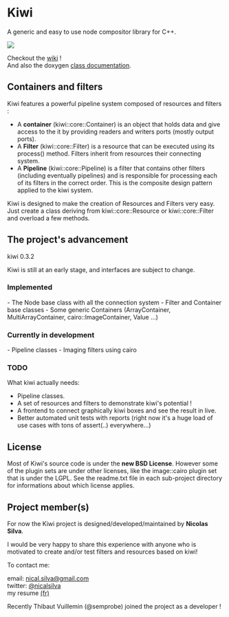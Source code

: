 <h1> Kiwi </h1>

A generic and easy to use node compositor library for C++. 


<img src='http://img808.imageshack.us/img808/4377/kiwiboxespng01.png' border='0'/>

Checkout the [wiki](http://github.com/nical/kiwi/wiki) !<br/>
And also the doxygen [class documentation](http://nical.github.com/kiwi/doc/doxygen/html/annotated.html).

<h2> Containers and filters </h2>

Kiwi features a powerful pipeline system composed of resources and filters : 
<ul>
	<li>A <b>container</b> (kiwi::core::Container) is an object that holds data and give access to the it by providing readers and writers ports (mostly output ports).</li>
	<li>A <b>Filter</b> (kiwi::core::Filter) is a resource that can be executed using its process() method. Filters inherit from resources their connecting system. </li>
	<li>A <b>Pipeline</b> (kiwi::core::Pipeline) is a filter that contains other filters (including eventually pipelines) and is responsible for processing each of its filters in the correct order. This is the composite design pattern applied to the kiwi system. </li>
</ul>

Kiwi is designed to make the creation of Resources and Filters very easy. Just create a class deriving from kiwi::core::Resource or kiwi::core::Filter and overload a few methods.

<h2> The project's advancement </h2>

kiwi 0.3.2

Kiwi is still at an early stage, and interfaces are subject to change.

<h3> Implemented </h3>
 - The Node base class with all the connection system
 - Filter and Container base classes 
 - Some generic Containers (ArrayContainer, MultiArrayContainer, cairo::ImageContainer, Value ...)

<h3> Currently in development </h3>
 - Pipeline classes
 - Imaging filters using cairo

<h3> TODO </h3>
What kiwi actually needs:
<ul>
 <li> Pipeline classes. </li>
 <li> A set of resources and filters to demonstrate kiwi's potential ! </li>
 <li> A frontend to connect graphically kiwi boxes and see the result in live. </li>
 <li> Better automated unit tests with reports (right now it's a huge load of use cases with tons of assert(..) everywhere...)
</ul> 

<h2> License </h2>

Most of Kiwi's source code is under the <b>new BSD License</b>. However some of the plugin sets 
are under other licenses, like the image::cairo plugin set that is under the LGPL. See the
readme.txt file in each sub-project directory for informations about which license applies.

<h2> Project member(s) </h2>

For now the Kiwi project is designed/developed/maintained by <b>Nicolas Silva</b>.

I would be very happy to share this experience with anyone who is motivated to create and/or test filters and resources based on kiwi!

To contact me:

email: nical.silva@gmail.com <br/>
twitter: [@nicalsilva](http://twitter.com/#!/nicalsilva)<br/>
my resume [(fr)](http://github.com/nical/resume/raw/master/fr/NicolasSilva.pdf)<br/>

Recently Thibaut Vuillemin (@semprobe) joined the project as a developer !
